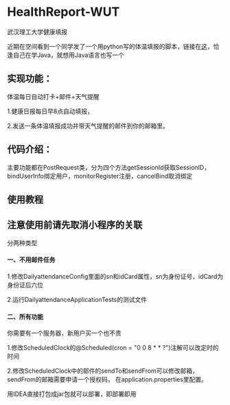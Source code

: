 # HealthReport-WUT
武汉理工大学健康填报

近期在空间看到一个同学发了一个用python写的体温填报的脚本，链接在[这](https://github.com/happy2h/Health-Report-WHUT)，恰逢自己在学Java，就想用Java语言也写一个

<h2>实现功能：</h2>
体温每日自动打卡+邮件+天气提醒
<p>1.健康日报每日早8点自动填报，
<p>2.发送一条体温填报成功并带天气提醒的邮件到你的邮箱里。

 <h2>代码介绍：</h2>
 主要功能都在PostRequest类，分为四个方法getSessionId获取SessionID，bindUserInfo绑定用户，monitorRegister注册，cancelBind取消绑定
 

<h2>使用教程</h2>
<h2>注意使用前请先取消小程序的关联</h2>
分两种类型
<h4>一、不用邮件任务</h4>
1.修改DailyattendanceConfig里面的sn和idCard属性，sn为身份证号，idCard为身份证后六位
<p>2.运行DailyattendanceApplicationTests的测试文件
<h4>二、所有功能</h4>
你需要有一个服务器，新用户买一个也不贵

1.修改ScheduledClock的@Scheduled(cron = "0 0 8 * * ?")注解可以改定时的时间
<p>2.修改ScheduledClock中的邮件的sendTo和sendFrom可以修改邮箱，sendFrom的邮箱需要申请一个授权码，
在application.properties里配置。
 <p>用IDEA直接打包成jar包就可以部署，即部署即用


